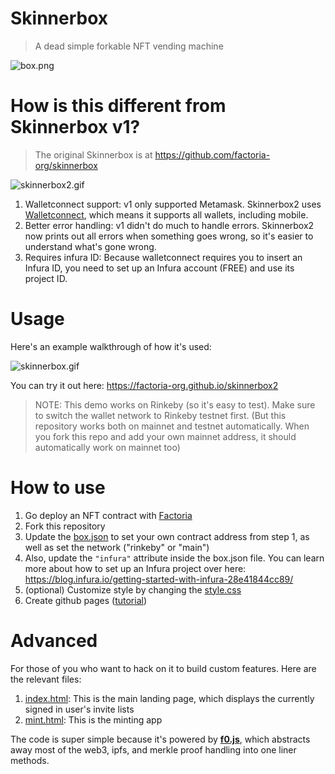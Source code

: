 # Skinnerbox 

> A dead simple forkable NFT vending machine

![box.png](box.png)

# How is this different from Skinnerbox v1?

> The original Skinnerbox is at https://github.com/factoria-org/skinnerbox

![skinnerbox2.gif](skinnerbox2.gif)

1. Walletconnect support: v1 only supported Metamask. Skinnerbox2 uses [Walletconnect](https://walletconnect.com/), which means it supports all wallets, including mobile.
2. Better error handling: v1 didn't do much to handle errors. Skinnerbox2 now prints out all errors when something goes wrong, so it's easier to understand what's gone wrong.
3. Requires infura ID: Because walletconnect requires you to insert an Infura ID, you need to set up an Infura account (FREE) and use its project ID.

# Usage

Here's an example walkthrough of how it's used:

![skinnerbox.gif](skinnerbox.gif)

You can try it out here: https://factoria-org.github.io/skinnerbox2

> NOTE: This demo works on Rinkeby (so it's easy to test). Make sure to switch the wallet network to Rinkeby testnet first. (But this repository works both on mainnet and testnet automatically. When you fork this repo and add your own mainnet address, it should automatically work on mainnet too)

# How to use

1. Go deploy an NFT contract with [Factoria](https://factoria.app/)
2. Fork this repository
3. Update the [box.json](box.json) to set your own contract address from step 1, as well as set the network ("rinkeby" or "main")
4. Also, update the `"infura"` attribute inside the box.json file. You can learn more about how to set up an Infura project over here: https://blog.infura.io/getting-started-with-infura-28e41844cc89/ 
5. (optional) Customize style by changing the [style.css](style.css)
6. Create github pages ([tutorial](https://dev.to/byteslash/getting-started-with-github-pages-4jpf))

# Advanced

For those of you who want to hack on it to build custom features. Here are the relevant files:

1. [index.html](index.html): This is the main landing page, which displays the currently signed in user's invite lists
2. [mint.html](mint.html): This is the minting app

The code is super simple because it's powered by **[f0.js](f0.js)**, which abstracts away most of the web3, ipfs, and merkle proof handling into one liner methods.
